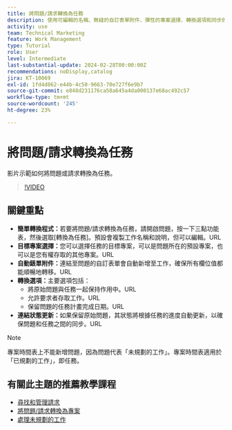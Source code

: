 ```yaml
---
title: 將問題/請求轉換為任務
description: 使用可編輯的名稱、無縫的自訂表單附件、彈性的專案選擇、轉換選項和同步的狀態更新，輕鬆地將問題轉換為Workfront中的任務，以簡化工作流程。
activity: use
team: Technical Marketing
feature: Work Management
type: Tutorial
role: User
level: Intermediate
last-substantial-update: 2024-02-28T00:00:00Z
recommendations: noDisplay,catalog
jira: KT-10069
exl-id: 1fd4d862-e44b-4c50-9663-70e727f6e9b7
source-git-commit: e848d231176ca58a645a4da000137e68ac492c57
workflow-type: tm+mt
source-wordcount: '245'
ht-degree: 23%

---
```


# 將問題/請求轉換為任務

影片示範如何將問題或請求轉換為任務。

>[!VIDEO](https://video.tv.adobe.com/v/3427605/?quality=12&learn=on&enablevpops)

## 關鍵重點

* **簡單轉換程式：**&#x200B;若要將問題/請求轉換為任務，請開啟問題，按一下三點功能表，然後選取[轉換為任務]。&#x200B; 預設會複製工作名稱和說明，但可以編輯。&#x200B;URL
* **目標專案選擇：**&#x200B;您可以選擇任務的目標專案，可以是問題所在的預設專案，也可以是您有權存取的其他專案。&#x200B;URL
* **自動錶單附件：**&#x200B;連結至問題的自訂表單會自動新增至工作，確保所有欄位值都能順暢地轉移。&#x200B;URL
* **轉換選項：**&#x200B;主要選項包括：
   * 將原始問題與任務一起保持作用中。&#x200B;URL
   * 允許要求者存取工作。&#x200B;URL
   * 保留問題的任務計畫完成日期。&#x200B;URL
* **連結狀態更新：**&#x200B;如果保留原始問題，其狀態將根據任務的進度自動更新，以確保問題和任務之間的同步。&#x200B;URL


>[!NOTE]
>
>專案時間表上不能新增問題，因為問題代表「未規劃的工作」。專案時間表適用於「已規劃的工作」，即任務。

## 有關此主題的推薦教學課程

* [尋找和管理請求](/help/manage-work/issues-requests/find-requests.md)
* [將問題/請求轉換為專案](/help/manage-work/issues-requests/create-a-project-from-a-request.md)
* [處理未規劃的工作](/help/manage-work/issues-requests/handle-unplanned-work.md)

